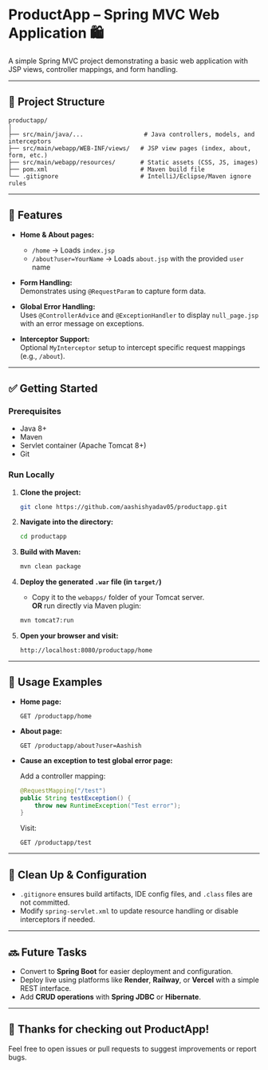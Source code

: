 # ProductApp – Spring MVC Web Application 🛍️

A simple Spring MVC project demonstrating a basic web application with JSP views, controller mappings, and form handling.

---

## 📂 Project Structure

```
productapp/
│
├── src/main/java/...                 # Java controllers, models, and interceptors
├── src/main/webapp/WEB-INF/views/   # JSP view pages (index, about, form, etc.)
├── src/main/webapp/resources/       # Static assets (CSS, JS, images)
├── pom.xml                          # Maven build file
└── .gitignore                       # IntelliJ/Eclipse/Maven ignore rules
```

---

## 🚀 Features

- **Home & About pages:**  
  - `/home` → Loads `index.jsp`  
  - `/about?user=YourName` → Loads `about.jsp` with the provided `user` name

- **Form Handling:**  
  Demonstrates using `@RequestParam` to capture form data.

- **Global Error Handling:**  
  Uses `@ControllerAdvice` and `@ExceptionHandler` to display `null_page.jsp` with an error message on exceptions.

- **Interceptor Support:**  
  Optional `MyInterceptor` setup to intercept specific request mappings (e.g., `/about`).

---

## ✅ Getting Started

### Prerequisites

- Java 8+  
- Maven  
- Servlet container (Apache Tomcat 8+)  
- Git

### Run Locally

1. **Clone the project:**

   ```bash
   git clone https://github.com/aashishyadav05/productapp.git
   ```

2. **Navigate into the directory:**

   ```bash
   cd productapp
   ```

3. **Build with Maven:**

   ```bash
   mvn clean package
   ```

4. **Deploy the generated `.war` file (in `target/`)**  
   - Copy it to the `webapps/` folder of your Tomcat server.  
   **OR** run directly via Maven plugin:

   ```bash
   mvn tomcat7:run
   ```

5. **Open your browser and visit:**

   ```
   http://localhost:8080/productapp/home
   ```

---

## 🧪 Usage Examples

- **Home page:**

   ```
   GET /productapp/home
   ```

- **About page:**

   ```
   GET /productapp/about?user=Aashish
   ```

- **Cause an exception to test global error page:**

   Add a controller mapping:

   ```java
   @RequestMapping("/test")
   public String testException() {
       throw new RuntimeException("Test error");
   }
   ```

   Visit:

   ```
   GET /productapp/test
   ```

---

## 🧹 Clean Up & Configuration

- `.gitignore` ensures build artifacts, IDE config files, and `.class` files are not committed.
- Modify `spring-servlet.xml` to update resource handling or disable interceptors if needed.

---

## 🔜 Future Tasks

- Convert to **Spring Boot** for easier deployment and configuration.
- Deploy live using platforms like **Render**, **Railway**, or **Vercel** with a simple REST interface.
- Add **CRUD operations** with **Spring JDBC** or **Hibernate**.

---

## 🌟 Thanks for checking out ProductApp!

Feel free to open issues or pull requests to suggest improvements or report bugs.
